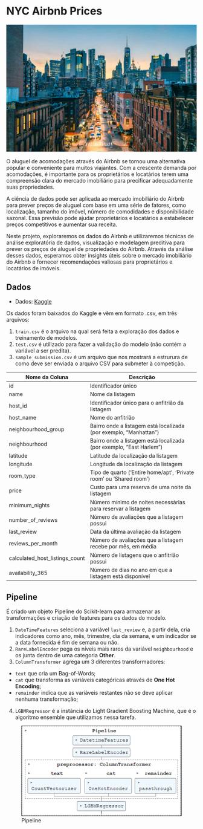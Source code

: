 
<!-- README.md is generated from README.Rmd. Please edit that file -->

# NYC Airbnb Prices

[![](nyc.jpeg)](https://github.com/RodrigoFP51/nyc_ayrbnb_prices/blob/main/airbnb_analysis.md)

O aluguel de acomodações através do Airbnb se tornou uma alternativa
popular e conveniente para muitos viajantes. Com a crescente demanda por
acomodações, é importante para os proprietários e locatários terem uma
compreensão clara do mercado imobiliário para precificar adequadamente
suas propriedades.

A ciência de dados pode ser aplicada ao mercado imobiliário do Airbnb
para prever preços de aluguel com base em uma série de fatores, como
localização, tamanho do imóvel, número de comodidades e disponibilidade
sazonal. Essa previsão pode ajudar proprietários e locatários a
estabelecer preços competitivos e aumentar sua receita.

Neste projeto, exploraremos os dados do Airbnb e utilizaremos técnicas
de análise exploratória de dados, visualização e modelagem preditiva
para prever os preços de aluguel de propriedades do Airbnb. Através da
análise desses dados, esperamos obter insights úteis sobre o mercado
imobiliário do Airbnb e fornecer recomendações valiosas para
proprietários e locatários de imóveis.

## Dados

- Dados: [Kaggle](https://www.kaggle.com/c/sliced-s01e05-WXx7h8/data)

Os dados foram baixados do Kaggle e vêm em formato .csv, em três
arquivos:  
1. `train.csv` é o arquivo na qual será feita a exploração dos dados e
treinamento de modelos.  
2. `test.csv` é utilizado para fazer a validação do modelo (não contém a
variável a ser predita).  
3. `sample_submission.csv` é um arquivo que nos mostrará a estrurura de
como deve ser enviada o arquivo CSV para submeter à competição.

| Nome da Coluna                 | Descrição                                                           |
|--------------------------------|---------------------------------------------------------------------|
| id                             | Identificador único                                                 |
| name                           | Nome da listagem                                                    |
| host_id                        | Identificador único para o anfitrião da listagem                    |
| host_name                      | Nome do anfitrião                                                   |
| neighbourhood_group            | Bairro onde a listagem está localizada (por exemplo, “Manhattan”)   |
| neighbourhood                  | Bairro onde a listagem está localizada (por exemplo, “East Harlem”) |
| latitude                       | Latitude da localização da listagem                                 |
| longitude                      | Longitude da localização da listagem                                |
| room_type                      | Tipo de quarto (‘Entire home/apt’, ‘Private room’ ou ‘Shared room’) |
| price                          | Custo para uma reserva de uma noite da listagem                     |
| minimum_nights                 | Número mínimo de noites necessárias para reservar a listagem        |
| number_of_reviews              | Número de avaliações que a listagem possui                          |
| last_review                    | Data da última avaliação da listagem                                |
| reviews_per_month              | Número de avaliações que a listagem recebe por mês, em média        |
| calculated_host_listings_count | Número de listagens que o anfitrião possui                          |
| availability_365               | Número de dias no ano em que a listagem está disponível             |

## Pipeline

É criado um objeto Pipeline do Scikit-learn para armazenar as
transformações e criação de features para os dados do modelo.  
1. `DateTimeFeatures` seleciona a variável `last_review` e, a partir
dela, cria indicadores como ano, mês, trimestre, dia da semana, e um
indicador se a data fornecida é fim de semana ou não.  
2. `RareLabelEncoder` pega os níveis mais raros da variável
`neighbourhood` e os junta dentro de uma categoria **Other**.  
3. `ColumnTransformer` agrega um 3 diferentes transformadores:  
+ `text` que cria um Bag-of-Words;  
+ `cat` que transforma as variáveis categóricas através de **One Hot
Encoding**;  
+ `remainder` indica que as variáveis restantes não se deve aplicar
nenhuma transformação;  
4. `LGBMRegressor` é a instância do Light Gradient Boosting Machine, que
é o algoritmo ensemble que utilizamos nessa tarefa.

<figure>
<img src="pipeline_img.png" alt="Pipeline" />
<figcaption aria-hidden="true">Pipeline</figcaption>
</figure>

<!-- badges: start -->
<!-- badges: end -->
